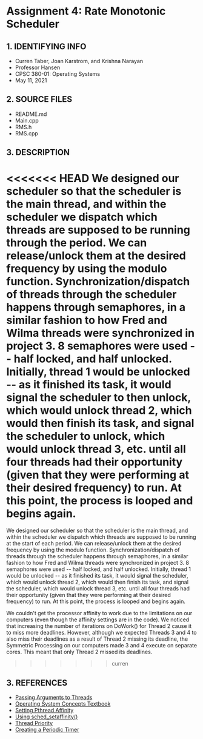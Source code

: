 # Assignment 4: Rate Monotonic Scheduler

## 1. IDENTIFYING INFO
- Curren Taber, Joan Karstrom, and Krishna Narayan
- Professor Hansen
- CPSC 380-01: Operating Systems
- May 11, 2021

## 2. SOURCE FILES
- README.md
- Main.cpp
- RMS.h
- RMS.cpp

## 3. DESCRIPTION

<<<<<<< HEAD
We designed our scheduler so that the scheduler is the main thread, and within the scheduler we dispatch which threads are supposed to be running through the period. We can release/unlock them at the desired frequency by using the modulo function. Synchronization/dispatch of threads through the scheduler happens through semaphores, in a similar fashion to how Fred and Wilma threads were synchronized in project 3. 8 semaphores were used -- half locked, and half unlocked. Initially, thread 1 would be unlocked -- as it finished its task, it would signal the scheduler to then unlock, which would unlock thread 2, which would then finish its task, and signal the scheduler to unlock, which would unlock thread 3, etc. until all four threads had their opportunity (given that they were performing at their desired frequency) to run. At this point, the process is looped and begins again.
=======
We designed our scheduler so that the scheduler is the main thread, and within the scheduler we dispatch which threads are supposed to be running at the start of each period. We can release/unlock them at the desired frequency by using the modulo function. Synchronization/dispatch of threads through the scheduler happens through semaphores, in a similar fashion to how Fred and Wilma threads were synchronized in project 3. 8 semaphores were used -- half locked, and half unlocked. Initially, thread 1 would be unlocked -- as it finished its task, it would signal the scheduler, which would unlock thread 2, which would then finish its task, and signal the scheduler, which would unlock thread 3, etc. until all four threads had their opportunity (given that they were performing at their desired frequency) to run. At this point, the process is looped and begins again.

We couldn't get the processor affinity to work due to the limitations on our computers (even though the affinity settings are in the code). We noticed that increasing the number of iterations on DoWork() for Thread 2 cause it to miss more deadlines. However, although we expected Threads 3 and 4 to also miss their deadlines as a result of Thread 2 missing its deadline, the Symmetric Processing on our computers made 3 and 4 execute on separate cores. This meant that only Thread 2 missed its deadlines.
>>>>>>> curren

## 3. REFERENCES
- [Passing Arguments to Threads](https://courses.engr.illinois.edu/cs241/fa2010/ppt/10-pthread-examples.pdf)
- [Operating System Concepts Textbook](http://www.nastooh.com/teaching/Silberschatz_Operating_System_Concepts_10e_2018.pdf)
- [Setting Pthread Affinity](https://man7.org/linux/man-pages/man3/pthread_setaffinity_np.3.html)
- [Using sched_setaffinity()](https://stackoverflow.com/questions/10490756/how-to-use-sched-getaffinity-and-sched-setaffinity-in-linux-from-c)
- [Thread Priority](http://www.yonch.com/tech/82-linux-thread-priority)
- [Creating a Periodic Timer](https://katastrophos.net/symbian-dev/GUID-B4039418-6499-555D-AC24-9B49161299F2.html)
